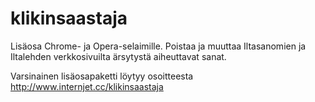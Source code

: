 # klikinsaastaja

Lisäosa Chrome- ja Opera-selaimille. Poistaa ja muuttaa Iltasanomien ja Iltalehden verkkosivuilta ärsytystä aiheuttavat sanat.

Varsinainen lisäosapaketti löytyy osoitteesta http://www.internjet.cc/klikinsaastaja

